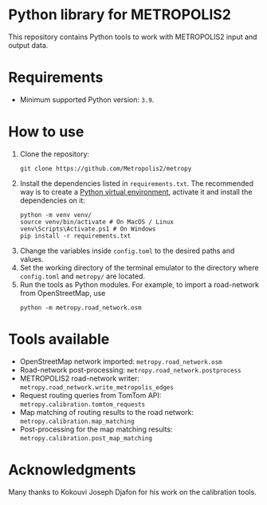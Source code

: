 # Python library for METROPOLIS2

This repository contains Python tools to work with METROPOLIS2 input and output data.

# Requirements

- Minimum supported Python version: `3.9`.

# How to use

1. Clone the repository:
   ```
   git clone https://github.com/Metropolis2/metropy
   ```
2. Install the dependencies listed in `requirements.txt`.
   The recommended way is to create a
   [Python virtual environment](https://docs.python.org/3/library/venv.html), activate it and
   install the dependencies on it:
   ```
   python -m venv venv/
   source venv/bin/activate # On MacOS / Linux
   venv\Scripts\Activate.ps1 # On Windows
   pip install -r requirements.txt
   ```
3. Change the variables inside `config.toml` to the desired paths and values.
4. Set the working directory of the terminal emulator to the directory where `config.toml` and
   `metropy/` are located.
5. Run the tools as Python modules.
   For example, to import a road-network from OpenStreetMap, use
   ```
   python -m metropy.road_network.osm
   ```

# Tools available

- OpenStreetMap network imported: `metropy.road_network.osm`
- Road-network post-processing: `metropy.road_network.postprocess`
- METROPOLIS2 road-network writer: `metropy.road_network.write_metropolis_edges`
- Request routing queries from TomTom API: `metropy.calibration.tomtom_requests`
- Map matching of routing results to the road network: `metropy.calibration.map_matching`
- Post-processing for the map matching results: `metropy.calibration.post_map_matching`

# Acknowledgments

Many thanks to Kokouvi Joseph Djafon for his work on the calibration tools.
